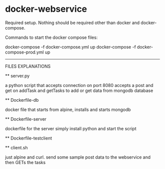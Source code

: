 # docker-webservice

Required setup. Nothing should be required other than docker and docker-compose.

Commands to start the docker compose files:

docker-compose -f docker-compose.yml up
docker-compose -f docker-compose-prod.yml up

----------------------------
FILES EXPLANATIONS

** server.py

a python script that accepts connection on port 8080
accepts a post and get on addTask and getTasks to add or get data
from mongodb database

** Dockerfile-db

docker file that starts from alpine, installs and starts mongodb

** Dockerfile-server

dockerfile for the server
simply install python and start the script

** Dockerfile-testclient

** client.sh

just alpine and curl. send some sample post data to the webservice and then GETs the tasks
